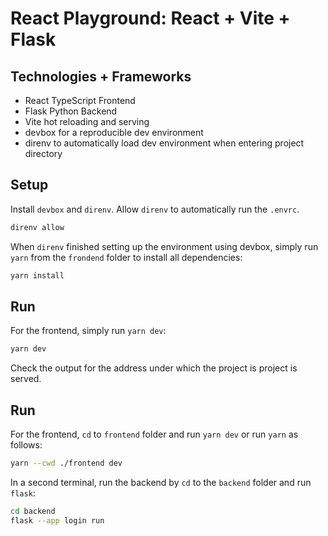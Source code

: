 # React Playground: React + Vite + Flask

## Technologies + Frameworks

- React TypeScript Frontend
- Flask Python Backend
- Vite hot reloading and serving
- devbox for a reproducible dev environment
- direnv to automatically load dev environment when entering project directory

## Setup

Install `devbox` and `direnv`.
Allow `direnv` to automatically run the `.envrc`.

```bash
direnv allow
```

When `direnv` finished setting up the environment using devbox, simply run `yarn` from the `frondend` folder to install all dependencies:
```bash
yarn install
```

## Run

For the frontend, simply run `yarn dev`:
```bash
yarn dev
```
Check the output for the address under which the project is project is served.
## Run

For the frontend, `cd` to `frontend` folder and run `yarn dev` or run `yarn` as follows:
```bash
yarn --cwd ./frontend dev
```

In a second terminal, run the backend by `cd` to the `backend` folder and run `flask`:
```bash
cd backend
flask --app login run
```
